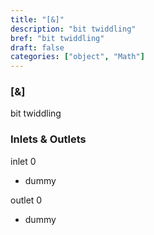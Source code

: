 ```yaml
---
title: "[&]"
description: "bit twiddling"
bref: "bit twiddling"
draft: false
categories: ["object", "Math"]
---
```


### [&]

bit twiddling

### Inlets & Outlets

inlet 0

 - dummy

outlet 0

 - dummy
 
